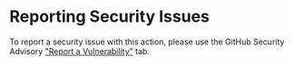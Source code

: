 # Reporting Security Issues

To report a security issue with this action, please use the GitHub Security Advisory ["Report a Vulnerability"](https://github.com/johnbillion/action-wordpress-plugin-attestation/security/advisories/new) tab.
